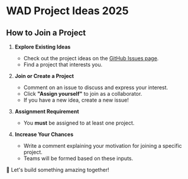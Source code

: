 # WAD Project Ideas 2025  

## How to Join a Project  

1. **Explore Existing Ideas**  
   - Check out the project ideas on the [GitHub Issues page](https://github.com/itmo-wad/projects-2025/issues).  
   - Find a project that interests you.  

2. **Join or Create a Project**  
   - Comment on an issue to discuss and express your interest.  
   - Click **"Assign yourself"** to join as a collaborator.  
   - If you have a new idea, create a new issue!  

3. **Assignment Requirement**  
   - You **must** be assigned to at least one project.  

4. **Increase Your Chances**  
   - Write a comment explaining your motivation for joining a specific project.  
   - Teams will be formed based on these inputs.  

🚀 Let's build something amazing together!  
